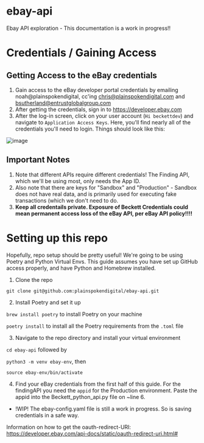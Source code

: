 # ebay-api
Ebay API exploration - This documentation is a work in progress!! 

# Credentials / Gaining Access

## Getting Access to the eBay credentials 

1. Gain access to the eBay developer portal credentials by emailing noah@plainspokendigital, cc'ing chris@plainspokendigital.com and bsutherland@entrustglobalgroup.com
2. After getting the credentials, sign in to https://developer.ebay.com 
3. After the log-in screen, click on your user account (`Hi beckettdev`) and navigate to `Application Access Keys`. Here, you'll find nearly all of the credentials you'll need to login. Things should look like this: 

![image](https://user-images.githubusercontent.com/18645647/152902659-0c5fc332-a304-478d-99d2-e1350dd96f62.png)
 
## Important Notes 
1. Note that different APIs require different credentials! The Finding API, which we'll be using most, only needs the App ID. 
2. Also note that there are keys for "Sandbox" and "Production" - Sandbox does not have real data, and is primarily used for executing fake transactions (which we don't need to do. 
3. **Keep all credentails private. Exposure of Beckett Credentials could mean permanent access loss of the eBay API, per eBay API policy!!!!**


# Setting up this repo

Hopefully, repo setup should be pretty useful! We're going to be using Poetry and Python Virtual Envs. This guide assumes you have set up GitHub access properly, and have Python and Homebrew installed. 

1. Clone the repo 

`git clone git@github.com:plainspokendigital/ebay-api.git` 

2. Install Poetry and set it up 

`brew install poetry` to install Poetry on your machine

`poetry install` to install all the Poetry requirements from the `.toml` file

3. Navigate to the repo directory and install your virtual environment

`cd ebay-api` followed by 

`python3 -m venv ebay-env`, then

`source ebay-env/bin/activate` 

4. Find your eBay credentials from the first half of this guide. For the findingAPI you need the `appid` for the Production environment. Paste the appid into the Beckett_python_api.py file on ~line 6. 
- !WIP! The ebay-config.yaml file is still a work in progress. So is saving credentials in a safe way. 


Information on how to get the oauth-redirect-URI:
https://developer.ebay.com/api-docs/static/oauth-redirect-uri.html# 
